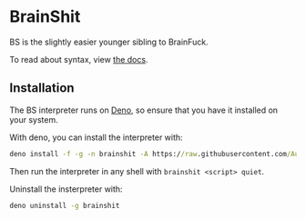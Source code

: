 # BrainShit

BS is the slightly easier younger sibling to BrainFuck.

To read about syntax, view [the docs](/docs.md).

## Installation

The BS interpreter runs on [Deno](deno.land), so ensure that you have it installed on your system.

With deno, you can install the interpreter with:

```cmd
deno install -f -g -n brainshit -A https://raw.githubusercontent.com/Aureliona1/BrainShit/refs/heads/main/src/bs.ts
```

Then run the interpreter in any shell with `brainshit <script> quiet`.

Uninstall the insterpreter with:

```cmd
deno uninstall -g brainshit
```

